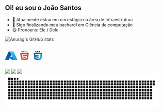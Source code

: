 ## Oi! eu sou o João Santos

- 🔭 Atualmente estou em um estágio na área de Infraestrutura 
- 🌱 Sigo finalizando meu bacharel em Ciência da computação
- 😄 Pronouns: Ele / Dele

![Anurag's GitHub stats](https://github-readme-stats.vercel.app/api?username=Jonhsanctorum&show_icons=true&theme=radical)<picture>

<div style="display: inline_block"><br>
  <img align="center" alt="azjoao" height="30" width="40" src="https://github.com/devicons/devicon/blob/master/icons/azure/azure-original.svg">
  <img align="center" alt="azjoao" height="30" width="40" src="https://github.com/devicons/devicon/blob/master/icons/html5/html5-plain-wordmark.svg">
  <img align="center" alt="azjoao" height="30" width="40" src="https://github.com/devicons/devicon/blob/master/icons/css3/css3-original-wordmark.svg">
</div:>

  ##
  
<div>
  <a href="https://mail.google.com/mail/u/1/#inbox" target="_blank"><img src="https://img.shields.io/badge/Gmail-D14836?style=for-the-badge&logo=gmail&logoColor=white" target="blank"></a>
  <a href="https://discord.com/channels/@me" target="_blank"><img src="https://img.shields.io/badge/Discord-7289DA?style=for-the-badge&logo=discord&logoColor=white" target="blank"></a>
  <a href="https://www.linkedin.com/in/jo%C3%A3o-santos-7102682b4/" target="_blank"><img src="https://img.shields.io/badge/-LinkedIn-%230077B5?style=for-the-badge&logo=linkedin&logoColor=white" target="_blank"></a>
</div>

<picture align="center">
  <source media="(prefers-color-scheme: dark)" srcset="https://raw.githubusercontent.com/Jonhsanctorum/Jonhsanctorum/output/github-contribution-grid-snake-dark.svg">
  <source media="(prefers-color-scheme: light)" srcset="https://raw.githubusercontent.com/Jonhsanctorum/Jonhsanctorum/output/github-contribution-grid-snake-dark.svg">
  <img align="center" alt="github contribution grid snake animation" src="https://raw.githubusercontent.com/Jonhsanctorum/Jonhsanctorum/output/github-contribution-grid-snake.svg">
</picture>
